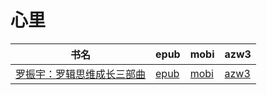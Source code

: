 # 心里

| 书名 | epub | mobi | azw3 |
| --- | --- | --- | --- |
| [罗振宇：罗辑思维成长三部曲](None) | [epub](None) | [mobi](None) | [azw3](None) |
